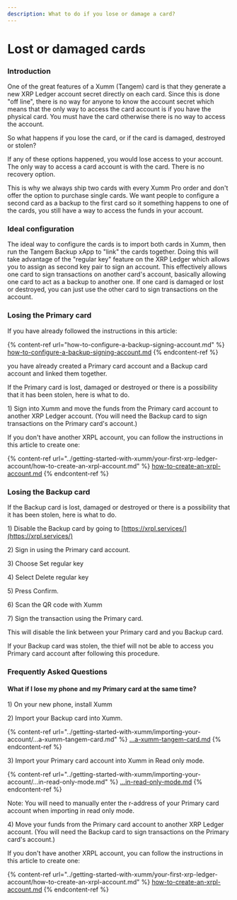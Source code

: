 ```yaml
---
description: What to do if you lose or damage a card?
---
```


# Lost or damaged cards

### Introduction

One of the great features of a Xumm (Tangem) card is that they generate a new XRP Ledger account secret directly on each card. Since this is done "off line", there is no way for anyone to know the account secret which means that the only way to access the card account is if you have the physical card. You must have the card otherwise there is no way to access the account.

So what happens if you lose the card, or if the card is damaged, destroyed or stolen?

If any of these options happened, you would lose access to your account. The only way to access a card account is with the card. There is no recovery option.

This is why we always ship two cards with every Xumm Pro order and don't offer the option to purchase single cards. We want people to configure a second card as a backup to the first card so it something happens to one of the cards, you still have a way to access the funds in your account.

### Ideal configuration

The ideal way to configure the cards is to import both cards in Xumm, then run the Tangem Backup xApp to "link" the cards together. Doing this will take advantage of the "regular key" feature on the XRP Ledger which allows you to assign as second key pair to sign an account. This effectively allows one card to sign transactions on another card's account, basically allowing one card to act as a backup to another one. If one card is damaged or lost or destroyed, you can just use the other card to sign transactions on the account.&#x20;

### Losing the Primary card

If you have already followed the instructions in this article:

{% content-ref url="how-to-configure-a-backup-signing-account.md" %}
[how-to-configure-a-backup-signing-account.md](how-to-configure-a-backup-signing-account.md)
{% endcontent-ref %}

you have already created a Primary card account and a Backup card account and linked them together.

If the Primary card is lost, damaged or destroyed or there is a possibility that it has been stolen,  here is what to do.

1\) Sign into Xumm and move the funds from the Primary card account to another XRP Ledger account. (You will need the Backup card to sign transactions on the Primary card's account.)

If you don't have another XRPL account, you can follow the instructions in this article to create one:

{% content-ref url="../getting-started-with-xumm/your-first-xrp-ledger-account/how-to-create-an-xrpl-account.md" %}
[how-to-create-an-xrpl-account.md](../getting-started-with-xumm/your-first-xrp-ledger-account/how-to-create-an-xrpl-account.md)
{% endcontent-ref %}

### Losing the Backup card

If the Backup card is lost, damaged or destroyed or there is a possibility that it has been stolen,  here is what to do.

1\) Disable the Backup card by going to [https://xrpl.services/](https://xrpl.services/)

2\) Sign in using the Primary card account.

3\) Choose Set regular key

4\) Select Delete regular key

5\) Press Confirm.

6\) Scan the QR code with Xumm

7\) Sign the transaction using the Primary card.

This will disable the link between your Primary card and you Backup card.

If your Backup card was stolen, the thief will not be able to access you Primary card account after following this procedure.

### Frequently Asked Questions

#### What if I lose my phone and my Primary card at the same time?

1\) On your new phone, install Xumm

2\) Import your Backup card into Xumm.

{% content-ref url="../getting-started-with-xumm/importing-your-account/...a-xumm-tangem-card.md" %}
[...a-xumm-tangem-card.md](../getting-started-with-xumm/importing-your-account/...a-xumm-tangem-card.md)
{% endcontent-ref %}

3\) Import your Primary card account into Xumm in Read only mode.

{% content-ref url="../getting-started-with-xumm/importing-your-account/...in-read-only-mode.md" %}
[...in-read-only-mode.md](../getting-started-with-xumm/importing-your-account/...in-read-only-mode.md)
{% endcontent-ref %}

Note: You will need to manually enter the r-address of your Primary card account when importing in read only mode.

4\) Move your funds from the Primary card account to another XRP Ledger account. (You will need the Backup card to sign transactions on the Primary card's account.)

If you don't have another XRPL account, you can follow the instructions in this article to create one:

{% content-ref url="../getting-started-with-xumm/your-first-xrp-ledger-account/how-to-create-an-xrpl-account.md" %}
[how-to-create-an-xrpl-account.md](../getting-started-with-xumm/your-first-xrp-ledger-account/how-to-create-an-xrpl-account.md)
{% endcontent-ref %}

